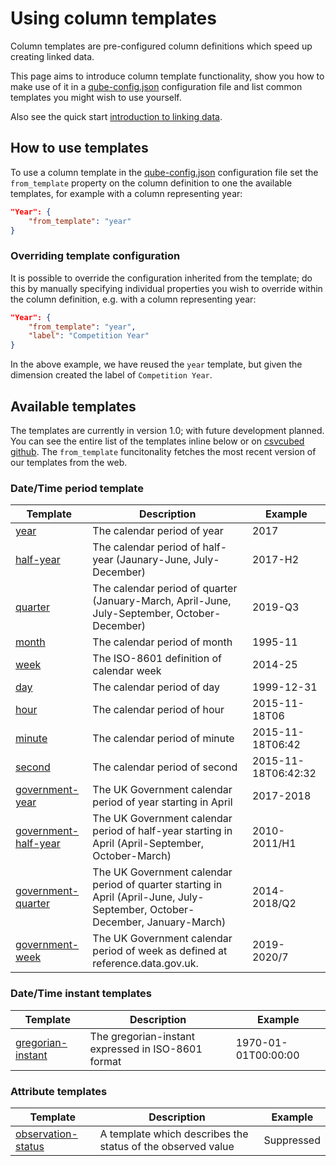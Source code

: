 # Using column templates

Column templates are pre-configured column definitions which speed up creating linked data. 

This page aims to introduce column template functionality, show you how to make use of it in a [qube-config.json](qube-config.md) configuration file and list common templates you might wish to use yourself.

Also see the quick start [introduction to linking data](../../quick-start/linking-data.md).

## How to use templates

To use a column template in the [qube-config.json](qube-config.md) configuration file set the `from_template` property on the column definition to one the available templates, for example with a column representing year:

```json
"Year": {
    "from_template": "year"
}
```

### Overriding template configuration

It is possible to override the configuration inherited from the template; do this by manually specifying individual properties you wish to override within the column definition, e.g. with a column representing year:

```json
"Year": {
    "from_template": "year",
    "label": "Competition Year"
}
```

In the above example, we have reused the `year` template, but given the dimension created the label of `Competition Year`.

## Available templates
The templates are currently in version 1.0; with future development planned. You can see the entire list of the templates inline below or on [csvcubed github](https://github.com/GSS-Cogs/csvcubed/tree/main/csvcubed/csvcubed/readers/cubeconfig/v1_0/templates). The `from_template` funcitonality fetches the most recent version of our templates from the web.

### Date/Time period template

| Template                                                                                                                                             | Description                                                                                                                  | Example             |
| ---------------------------------------------------------------------------------------------------------------------------------------------------- | ---------------------------------------------------------------------------------------------------------------------------- | ------------------- |
| [year](https://purl.org/csv-cubed/qube-config/templates/calendar-year.json)                        | The calendar period of year                                                                                                  | 2017                |
| [half-year](https://purl.org/csv-cubed/qube-config/templates/calendar-half-year.json)              | The calendar period of half-year (Jaunary-June, July-December)                                                               | 2017-H2             |
| [quarter](https://purl.org/csv-cubed/qube-config/templates/calendar-quarter.json)                  | The calendar period of quarter (January-March, April-June, July-September, October-December)                                 | 2019-Q3             |
| [month](https://purl.org/csv-cubed/qube-config/templates/calendar-month.json)                      | The calendar period of month                                                                                                 | 1995-11             |
| [week](https://purl.org/csv-cubed/qube-config/templates/calendar-week.json)                        | The ISO-8601 definition of calendar week                                                                                     | 2014-25             |
| [day](https://purl.org/csv-cubed/qube-config/templates/calendar-day.json)                          | The calendar period of day                                                                                                   | 1999-12-31          |
| [hour](https://purl.org/csv-cubed/qube-config/templates/calendar-hour.json)                        | The calendar period of hour                                                                                                  | 2015-11-18T06       |
| [minute](https://purl.org/csv-cubed/qube-config/templates/calendar-minute.json)                    | The calendar period of minute                                                                                                | 2015-11-18T06:42    |
| [second](https://purl.org/csv-cubed/qube-config/templates/calendar-second.json)                    | The calendar period of second                                                                                                | 2015-11-18T06:42:32 |
| [government-year](https://purl.org/csv-cubed/qube-config/templates/government-year.json)           | The UK Government calendar period of year starting in April                                                                  | 2017-2018           |
| [government-half-year](https://purl.org/csv-cubed/qube-config/templates/government-half-year.json) | The UK Government calendar period of half-year starting in April (April-September, October-March)                            | 2010-2011/H1        |
| [government-quarter](https://purl.org/csv-cubed/qube-config/templates/government-quarter.json)     | The UK Government calendar period of quarter starting in April (April-June, July-September, October-December, January-March) | 2014-2018/Q2        |
| [government-week](https://purl.org/csv-cubed/qube-config/templates/government-week.json)           | The UK Government calendar period of week as defined at reference.data.gov.uk.                                               | 2019-2020/7         |

### Date/Time instant templates

| Template                                                                                                                                       | Description                                        | Example             |
| ---------------------------------------------------------------------------------------------------------------------------------------------- | -------------------------------------------------- | ------------------- |
| [gregorian-instant](https://purl.org/csv-cubed/qube-config/templates/gregorian-instant.json) | The gregorian-instant expressed in ISO-8601 format | 1970-01-01T00:00:00 |

### Attribute templates

| Template                                                                                                                                         | Description                                                 | Example    |
| ------------------------------------------------------------------------------------------------------------------------------------------------ | ----------------------------------------------------------- | ---------- |
| [observation-status](https://purl.org/csv-cubed/qube-config/templates/observation-status.json) | A template which describes the status of the observed value | Suppressed |